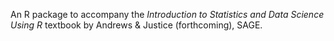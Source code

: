 An R package to accompany the *Introduction to Statistics and Data Science Using R* textbook by Andrews & Justice (forthcoming), SAGE.
